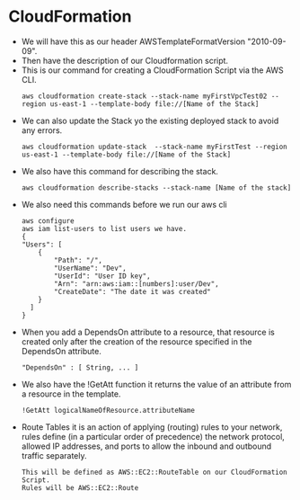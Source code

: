 # CloudFormation

- We will have this as our header AWSTemplateFormatVersion	"2010-09-09".
- Then have the description of our Cloudformation script.
- This is our command for creating a CloudFormation Script via the AWS CLI.
    ~~~
    aws cloudformation create-stack --stack-name myFirstVpcTest02 --region us-east-1 --template-body file://[Name of the Stack]
    ~~~
- We can also update the Stack yo the existing deployed stack to avoid any errors.
    ~~~
    aws cloudformation update-stack  --stack-name myFirstTest --region us-east-1 --template-body file://[Name of the Stack]

    ~~~
- We also have this command for describing the stack.
    ~~~
    aws cloudformation describe-stacks --stack-name [Name of the stack]
    ~~~
- We also need this commands before we run our aws cli
    ~~~
    aws configure
    aws iam list-users to list users we have.
    {
    "Users": [
        {
            "Path": "/",
            "UserName": "Dev",
            "UserId": "User ID key",
            "Arn": "arn:aws:iam::[numbers]:user/Dev",
            "CreateDate": "The date it was created"
        }
      ]
    }
    ~~~
- When you add a DependsOn attribute to a resource, that resource is created only after the creation of the resource specified in the DependsOn attribute.
    ~~~
    "DependsOn" : [ String, ... ]
    ~~~
- We also have the !GetAtt function it returns the value of an attribute from a resource in the template.
    ~~~
    !GetAtt logicalNameOfResource.attributeName
    ~~~
- Route Tables it is an action of applying (routing) rules to your network, rules define (in a particular order of precedence) the network protocol, allowed IP addresses, and ports to allow the inbound and outbound traffic separately.
    ~~~
    This will be defined as AWS::EC2::RouteTable on our CloudFormation Script.
    Rules will be AWS::EC2::Route 
    ~~~
    